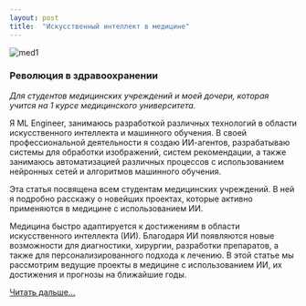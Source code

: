```yaml
---
layout: post
title:  "Искусственный интеллект в медицине"
---
```



![med1](https://github.com/user-attachments/assets/7a4486f8-6b24-48d5-9d85-a62ce4bfa8ba)



### **Революция в здравоохранении**  

*Для студентов медицинских учреждений и моей дочери, которая учится на 1 курсе медицинского университета.*  


Я ML Engineer, занимаюсь разработкой различных технологий в области искусственного интеллекта и машинного обучения. В своей профессиональной деятельности я создаю ИИ-агентов, разрабатываю системы для обработки изображений, систем рекомендации, а также занимаюсь автоматизацией различных процессов с использованием нейронных сетей и алгоритмов машинного обучения.

Эта статья посвящена всем студентам медицинских учреждений. В ней я подробно расскажу о новейших проектах, которые активно применяются в медицине с использованием ИИ.

Медицина быстро адаптируется к достижениям в области искусственного интеллекта (ИИ). Благодаря ИИ появляются новые возможности для диагностики, хирургии, разработки препаратов, а также для персонализированного подхода к лечению. В этой статье мы рассмотрим ведущие проекты в медицине с использованием ИИ, их достижения и прогнозы на ближайшие годы.

[Читать дальше...](https://habr.com/ru/articles/906426/)


